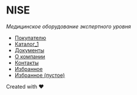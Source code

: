 # NISE
_Медицинское оборудование экспертного уровня_

- [Покупателю](https://iserejatoje.github.io/nice/customers.html)
- [Каталог_1](https://iserejatoje.github.io/nice/catalog_1.html)
- [Документы](https://iserejatoje.github.io/nice/documents.html)
- [О компании](https://iserejatoje.github.io/nice/about.html)
- [Контакты](https://iserejatoje.github.io/nice/contacts.html)
- [Избранное](https://iserejatoje.github.io/nice/favorite-1.html)
- [Избранное (пустое)](https://iserejatoje.github.io/nice/favorite-0.html)

Created with ❤